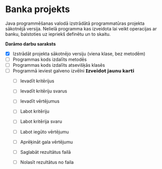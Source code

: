 # Banka projekts
Java programmēšanas valodā izstrādātā programmatūras projekta sākotnējā versija. Nelielā programma kas izveidota lai veikt operacijas ar banku, balstoties uz iepriekš definētu un to skaitu.

**Darāmo darbu saraksts**
- [x] Izstrādāt projekta sākotnējo versiju (viena klase, bez metodēm)
- [ ] Programmas kods izdalīts metodēs
- [ ] Programmas kods izdalīts atsevišķās klasēs
- [ ] Programmā ieviest galveno izvēlni
**𝗜𝘇𝘃𝗲𝗶𝗱𝗼𝘁 𝗷𝗮𝘂𝗻𝘂 𝗸𝗮𝗿𝘁𝗶**
	- [ ] Ievadīt kritērijus
	- [ ] Ievadīt kritēriju svarus
	- [ ] Ievadīt vērtējumus
	- [ ] Labot kritēriju
	- [ ] Labot kritērija svaru
	- [ ] Labot iegūto vērtējumu
	- [ ] Aprēķināt gala vērtējumu
	- [ ] Saglabāt rezultātus failā
	- [ ] Nolasīt rezultātus no faila

